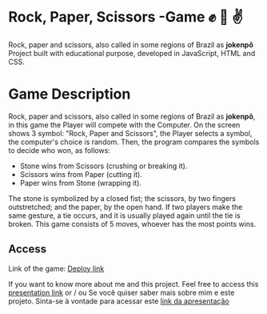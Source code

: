 # Rock, Paper, Scissors -Game  ✊  🤚  ✌️
Rock, paper and scissors, also called in some regions of Brazil as **jokenpô**
Project built with educational purpose, developed in JavaScript, HTML and CSS.

# Game Description 

Rock, paper and scissors, also called in some regions of Brazil as **jokenpô**, in this game the Player will compete with the Computer. On the screen shows 3 symbol: "Rock, Paper and Scissors", the Player selects a symbol, the computer's choice is random.
Then, the program compares the symbols to decide who won, as follows:

- Stone wins from Scissors (crushing or breaking it).
- Scissors wins from Paper (cutting it).
- Paper wins from Stone (wrapping it).

The stone is symbolized by a closed fist; the scissors, by two fingers outstretched; and the paper, by the open hand. If two players make the same gesture, a tie occurs, and it is usually played again until the tie is broken. This game consists of 5 moves, whoever has the most points wins.

## Access

Link of the game:  [Deploy link](https://fabiolpgomes.github.io/IronHack-Project1/)

If you want to know more about me and this project. Feel free to access this  [presentation link](https://drive.google.com/file/d/1B4VfX262u9rmcUZOLyhQMqxFZLeTSYEE/view?usp=sharing)
or / ou
Se você quiser saber mais sobre mim e este projeto. Sinta-se à vontade para acessar este [link da apresentação](https://drive.google.com/file/d/1RDppSEOdliULIMmjRrcBSeXlPiDKodht/view?usp=sharing)